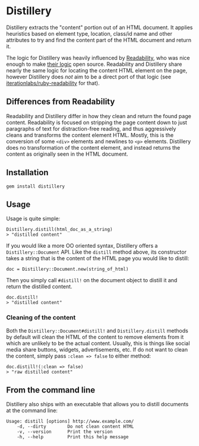 # Distillery

Distillery extracts the "content" portion out of an HTML document.  It applies heuristics based on element type, location, class/id name and other attributes to try and find the content part of the HTML document and return it.

The logic for Distillery was heavily influenced by [Readability](https://www.readability.com/), who was nice enough to make [their logic](http://code.google.com/p/arc90labs-readability/source/browse/trunk/js/readability.js) open source.  Readability and Distillery share nearly the same logic for locating the content HTML element on the page, however Distillery does *not* aim to be a direct port of that logic (see [iterationlabs/ruby-readability](https://github.com/iterationlabs/ruby-readability) for that).

## Differences from Readability

Readability and Distillery differ in how they clean and return the found page content.  Readability is focused on stripping the page content down to just paragraphs of text for distraction-free reading, and thus aggressively cleans and transforms the content element HTML. Mostly, this is the conversion of some `<div>` elements and newlines to `<p>` elements.  Distillery does no transformation of the content element, and instead returns the content as originally seen in the HTML document.

## Installation

    gem install distillery

## Usage

Usage is quite simple:

    Distillery.distill(html_doc_as_a_string)
    > "distilled content"

If you would like a more OO oriented syntax, Distillery offers a `Distillery::Document` API.  Like the `distill` method above, its constructor takes a string that is the content of the HTML page you would like to distill:

    doc = Distillery::Document.new(string_of_html)

Then you simply call `#distill!` on the document object to distill it and return the distilled content.

    doc.distill!
    > "distilled content"
    
### Cleaning of the content

Both the `Distillery::Document#distill!` and `Distillery.distill` methods by default will clean the HTML of the content to remove elements from it which are unlikely to be the actual content.  Usually, this is things like social media share buttons, widgets, advertisements, etc.  If do not want to clean the content, simply pass `:clean => false` to either method:

    doc.distill!(:clean => false)
    > "raw distilled content"

## From the command line

Distillery also ships with an executable that allows you to distill documents at the command line:

    Usage: distill [options] http://www.example.com/
        -d, --dirty        Do not clean content HTML
        -v, --version      Print the version
        -h, --help         Print this help message
